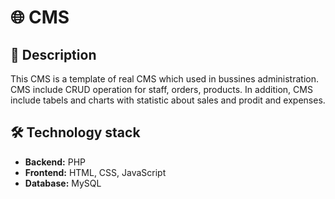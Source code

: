 # 🌐 CMS

## 📖 Description
This CMS is a template of real CMS which used in bussines administration.
CMS include CRUD operation for staff, orders, products. In addition, CMS include tabels and charts with statistic about sales and prodit and expenses.

## 🛠 Technology stack
- **Backend:** PHP
- **Frontend:** HTML, CSS, JavaScript
- **Database:** MySQL
